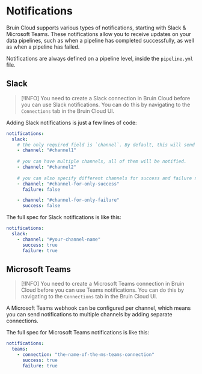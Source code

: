# Notifications

Bruin Cloud supports various types of notifications, starting with Slack & Microsoft Teams. These notifications allow you to receive updates on your data pipelines, such as when a pipeline has completed successfully, as well as when a pipeline has failed.

Notifications are always defined on a pipeline level, inside the `pipeline.yml` file.

## Slack

> [!INFO]
> You need to create a Slack connection in Bruin Cloud before you can use Slack notifications. You can do this by navigating to the `Connections` tab in the Bruin Cloud UI.

Adding Slack notifications is just a few lines of code:
```yaml
notifications:
  slack:
    # the only required field is `channel`. By default, this will send both success and failure notifications to this channel.   
    - channel: "#channel1"
    
    # you can have multiple channels, all of them will be notified.
    - channel: "#channel2"
    
    # you can also specify different channels for success and failure notifications
    - channel: "#channel-for-only-success"
      failure: false

    - channel: "#channel-for-only-failure"
      success: false

```

The full spec for Slack notifications is like this:
```yaml
notifications:
  slack:
    - channel: "#your-channel-name"
      success: true
      failure: true
```

## Microsoft Teams

> [!INFO]
> You need to create a Microsoft Teams connection in Bruin Cloud before you can use Teams notifications. You can do this by navigating to the `Connections` tab in the Bruin Cloud UI.

A Microsoft Teams webhook can be configured per channel, which means you can send notifications to multiple channels by adding separate connections.

The full spec for Microsoft Teams notifications is like this:
```yaml
notifications:
  teams:
    - connection: "the-name-of-the-ms-teams-connection"
      success: true
      failure: true
```
